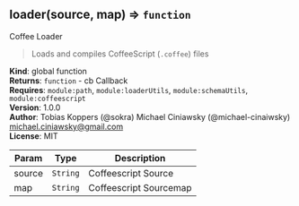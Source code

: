 <a name="loader"></a>

## loader(source, map) ⇒ <code>function</code>
Coffee Loader

> Loads and compiles CoffeeScript (`.coffee`) files

**Kind**: global function  
**Returns**: <code>function</code> - cb   Callback  
**Requires**: <code>module:path</code>, <code>module:loaderUtils</code>, <code>module:schemaUtils</code>, <code>module:coffeescript</code>  
**Version**: 1.0.0  
**Author**: Tobias Koppers (@sokra)
        Michael Ciniawsky (@michael-cinaiwsky) <michael.ciniawsky@gmail.com>  
**License**: MIT  

| Param | Type | Description |
| --- | --- | --- |
| source | <code>String</code> | Coffeescript Source |
| map | <code>String</code> | Coffeescript Sourcemap |

